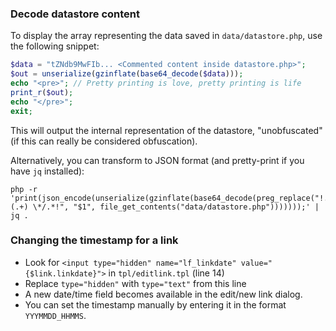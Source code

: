 ### Decode datastore content

To display the array representing the data saved in `data/datastore.php`, use the following snippet:

```php
$data = "tZNdb9MwFIb... <Commented content inside datastore.php>";
$out = unserialize(gzinflate(base64_decode($data)));
echo "<pre>"; // Pretty printing is love, pretty printing is life
print_r($out);
echo "</pre>";
exit;
```
This will output the internal representation of the datastore, "unobfuscated" (if this can really be considered obfuscation).

Alternatively, you can transform to JSON format (and pretty-print if you have `jq` installed):
```
php -r 'print(json_encode(unserialize(gzinflate(base64_decode(preg_replace("!.*/\* (.+) \*/.*!", "$1", file_get_contents("data/datastore.php")))))));' | jq .
```

### Changing the timestamp for a link

* Look for `<input type="hidden" name="lf_linkdate" value="{$link.linkdate}">` in `tpl/editlink.tpl` (line 14)
* Replace `type="hidden"` with `type="text"` from this line
* A new date/time field becomes available in the edit/new link dialog.
* You can set the timestamp manually by entering it in the format `YYYMMDD_HHMMS`.
